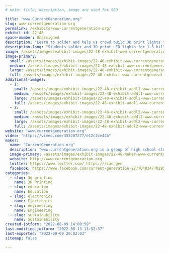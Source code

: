 ```yaml
---
# note: title, description, image are used for SEO

title: "www.CurrentGeneration.org"
slug: www-currentgeneration-org
permalink: /exhibits/www-currentgeneration-org/
exhibit-id: 22-48
space-number: Unassigned
description: "Learn to solder and help us crowd build 3D print lights for people living in light poverty."
description-long: "Students solder and 3D print LED lights for 1.3 billion people living in light poverty like Hailey and Maria. Some day they would like to be doctors so they can help their village, but cannot study once the sun sets because they do not have a source of light. Our students learn that Making gives them power to make a direct impact on the world around them and brings purpose to their learning. A disproportionate number of females are pursuing engineering because they see it as a way to use their STEM skills to do good in the world. Come help us solder as we try to build 100 lights for people like Hailey and Maria.   "
image: /assets/images/exhibit-images/22-48-exhibit-www-currentgeneration-org-img-0693v2-large.png
image-primary: 
  small: /assets/images/exhibit-images/22-48-exhibit-www-currentgeneration-org-img-0693v2-small.png
  medium: /assets/images/exhibit-images/22-48-exhibit-www-currentgeneration-org-img-0693v2-medium.png
  large: /assets/images/exhibit-images/22-48-exhibit-www-currentgeneration-org-img-0693v2-large.png
  full: /assets/images/exhibit-images/22-48-exhibit-www-currentgeneration-org-img-0693v2-full.png
additional-images: 
  - 1:
    small: /assets/images/exhibit-images/22-48-exhibit-addl1-www-currentgeneration-org-studying-by-light-at-sierra-leone-small.jpg
    medium: /assets/images/exhibit-images/22-48-exhibit-addl1-www-currentgeneration-org-studying-by-light-at-sierra-leone-medium.jpg
    large: /assets/images/exhibit-images/22-48-exhibit-addl1-www-currentgeneration-org-studying-by-light-at-sierra-leone-large.jpg
    full: /assets/images/exhibit-images/22-48-exhibit-addl1-www-currentgeneration-org-studying-by-light-at-sierra-leone-full.jpg
  - 2:
    small: /assets/images/exhibit-images/22-48-exhibit-addl2-www-currentgeneration-org-hailey-and-maria-2-small.png
    medium: /assets/images/exhibit-images/22-48-exhibit-addl2-www-currentgeneration-org-hailey-and-maria-2-medium.png
    large: /assets/images/exhibit-images/22-48-exhibit-addl2-www-currentgeneration-org-hailey-and-maria-2-large.png
    full: /assets/images/exhibit-images/22-48-exhibit-addl2-www-currentgeneration-org-hailey-and-maria-2-full.png
website: "www.currentgeneration.org"
video: "https://vimeo.com/355207277/e12c2ce44b"
maker: 
  name: "CurrentGeneration.org"
  description: "www.currentgeneration.org is a group of high school students who design, 3D print and solder lights for their international friends who are living in light poverty. The makers learn the physics and engineering curriculum by learning how to solder, design in CAD, Ohm&#039;s and Kirchoff&#039;s Laws. More importantly, they become empowered when they realize that making can be used to solve real problems for real people. We are having a disproportionate number of females deciding to pursue engineering because of their desire to use the STEM skills to make a difference in the world. The recipients of the lights are now able to complete their homework after the sunsets and complete their education. There is a short video on our webpage.  "
  image-primary: /assets/images/exhibit-images/22-48-maker-www-currentgeneration-org-cure-gen-logo-summer-2019-gradient-medium.png
  website: http://www.currentgeneration.org
  twitter: https://www.twitter.com/ https:///can_gen
  facebook: https://www.facebook.com/current-generation-227764834770295
categories: 
  - slug: 3d-printing
    name: 3D Printing
  - slug: education
    name: Education
  - slug: electronics
    name: Electronics
  - slug: engineering
    name: Engineering
  - slug: sustainability
    name: Sustainability
created-jotform: "2022-08-09 14:08:59"
last-modified-jotform: "2022-08-13 13:52:37"
last-exported: "2022-09-09 20:02:03"
sitemap: false

---
```

